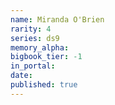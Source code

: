 ```yaml
---
name: Miranda O'Brien
rarity: 4
series: ds9
memory_alpha:
bigbook_tier: -1
in_portal:
date:
published: true
---
```



